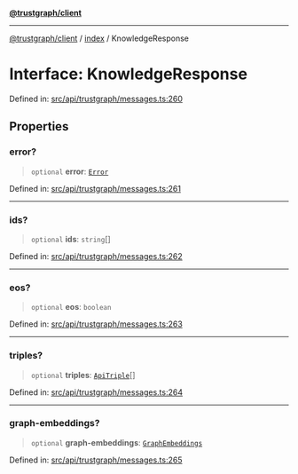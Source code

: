 [**@trustgraph/client**](../../README.md)

***

[@trustgraph/client](../../README.md) / [index](../README.md) / KnowledgeResponse

# Interface: KnowledgeResponse

Defined in: [src/api/trustgraph/messages.ts:260](https://github.com/trustgraph-ai/trustgraph-ts-client/blob/9a2bad46722f27bb783391eed1d9289614cc905a/src/api/trustgraph/messages.ts#L260)

## Properties

### error?

> `optional` **error**: [`Error`](../type-aliases/Error.md)

Defined in: [src/api/trustgraph/messages.ts:261](https://github.com/trustgraph-ai/trustgraph-ts-client/blob/9a2bad46722f27bb783391eed1d9289614cc905a/src/api/trustgraph/messages.ts#L261)

***

### ids?

> `optional` **ids**: `string`[]

Defined in: [src/api/trustgraph/messages.ts:262](https://github.com/trustgraph-ai/trustgraph-ts-client/blob/9a2bad46722f27bb783391eed1d9289614cc905a/src/api/trustgraph/messages.ts#L262)

***

### eos?

> `optional` **eos**: `boolean`

Defined in: [src/api/trustgraph/messages.ts:263](https://github.com/trustgraph-ai/trustgraph-ts-client/blob/9a2bad46722f27bb783391eed1d9289614cc905a/src/api/trustgraph/messages.ts#L263)

***

### triples?

> `optional` **triples**: [`ApiTriple`](ApiTriple.md)[]

Defined in: [src/api/trustgraph/messages.ts:264](https://github.com/trustgraph-ai/trustgraph-ts-client/blob/9a2bad46722f27bb783391eed1d9289614cc905a/src/api/trustgraph/messages.ts#L264)

***

### graph-embeddings?

> `optional` **graph-embeddings**: [`GraphEmbeddings`](GraphEmbeddings.md)

Defined in: [src/api/trustgraph/messages.ts:265](https://github.com/trustgraph-ai/trustgraph-ts-client/blob/9a2bad46722f27bb783391eed1d9289614cc905a/src/api/trustgraph/messages.ts#L265)
